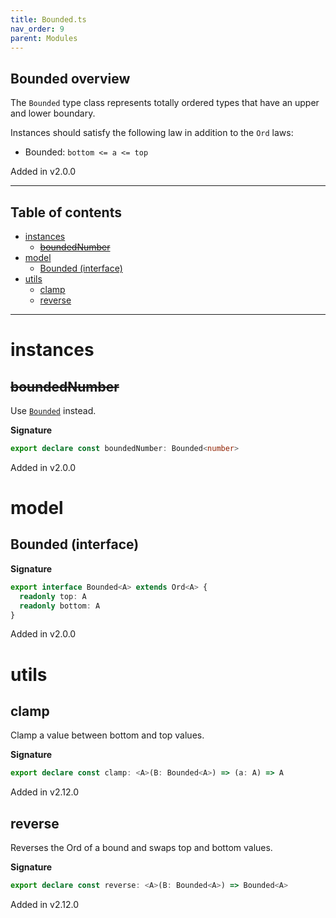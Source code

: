 ```yaml
---
title: Bounded.ts
nav_order: 9
parent: Modules
---
```


## Bounded overview

The `Bounded` type class represents totally ordered types that have an upper and lower boundary.

Instances should satisfy the following law in addition to the `Ord` laws:

- Bounded: `bottom <= a <= top`

Added in v2.0.0

---

<h2 class="text-delta">Table of contents</h2>

- [instances](#instances)
  - [~~boundedNumber~~](#boundednumber)
- [model](#model)
  - [Bounded (interface)](#bounded-interface)
- [utils](#utils)
  - [clamp](#clamp)
  - [reverse](#reverse)

---

# instances

## ~~boundedNumber~~

Use [`Bounded`](./number.ts.html#bounded) instead.

**Signature**

```ts
export declare const boundedNumber: Bounded<number>
```

Added in v2.0.0

# model

## Bounded (interface)

**Signature**

```ts
export interface Bounded<A> extends Ord<A> {
  readonly top: A
  readonly bottom: A
}
```

Added in v2.0.0

# utils

## clamp

Clamp a value between bottom and top values.

**Signature**

```ts
export declare const clamp: <A>(B: Bounded<A>) => (a: A) => A
```

Added in v2.12.0

## reverse

Reverses the Ord of a bound and swaps top and bottom values.

**Signature**

```ts
export declare const reverse: <A>(B: Bounded<A>) => Bounded<A>
```

Added in v2.12.0
